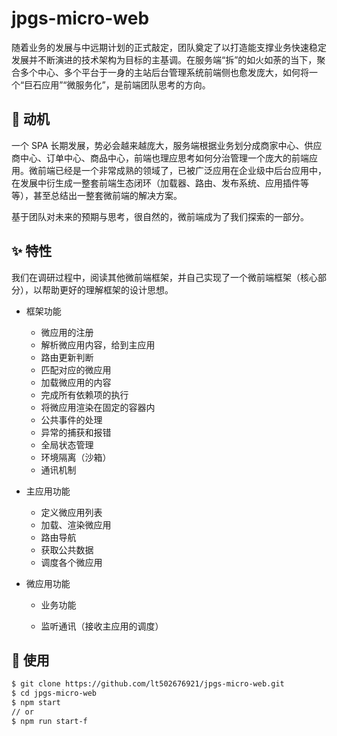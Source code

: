 # jpgs-micro-web

随着业务的发展与中远期计划的正式敲定，团队奠定了以打造能支撑业务快速稳定发展并不断演进的技术架构为目标的主基调。在服务端“拆”的如火如荼的当下，聚合多个中心、多个平台于一身的主站后台管理系统前端侧也愈发庞大，如何将一个“巨石应用”“微服务化”，是前端团队思考的方向。



## 🤔 动机

一个 SPA 长期发展，势必会越来越庞大，服务端根据业务划分成商家中心、供应商中心、订单中心、商品中心，前端也理应思考如何分治管理一个庞大的前端应用。微前端已经是一个非常成熟的领域了，已被广泛应用在企业级中后台应用中，在发展中衍生成一整套前端生态闭环（加载器、路由、发布系统、应用插件等等），甚至总结出一整套微前端的解决方案。

基于团队对未来的预期与思考，很自然的，微前端成为了我们探索的一部分。



## ✨ 特性

我们在调研过程中，阅读其他微前端框架，并自己实现了一个微前端框架（核心部分），以帮助更好的理解框架的设计思想。

- 框架功能

  - 微应用的注册
  - 解析微应用内容，给到主应用
  - 路由更新判断
  - 匹配对应的微应用
  - 加载微应用的内容
  - 完成所有依赖项的执行
  - 将微应用渲染在固定的容器内
  - 公共事件的处理
  - 异常的捕获和报错
  - 全局状态管理
  - 环境隔离（沙箱）
  - 通讯机制

- 主应用功能

  - 定义微应用列表
  - 加载、渲染微应用
  - 路由导航
  - 获取公共数据
  - 调度各个微应用

- 微应用功能

  - 业务功能

  - 监听通讯（接收主应用的调度）



## 🔨 使用

```bash
$ git clone https://github.com/lt502676921/jpgs-micro-web.git
$ cd jpgs-micro-web
$ npm start
// or
$ npm run start-f
```
